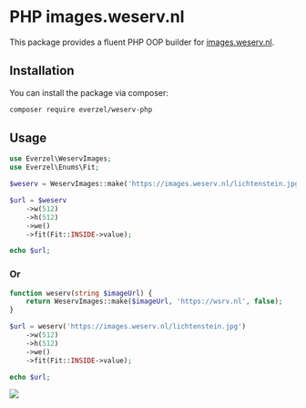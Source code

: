 # PHP images.weserv.nl

This package provides a fluent PHP OOP builder for [images.weserv.nl](https://images.weserv.nl).

## Installation

You can install the package via composer:

```bash
composer require everzel/weserv-php
```

## Usage

```php
use Everzel\WeservImages;
use Everzel\Enums\Fit;

$weserv = WeservImages::make('https://images.weserv.nl/lichtenstein.jpg', 'https://wsrv.nl', false);

$url = $weserv
    ->w(512)
    ->h(512)
    ->we()
    ->fit(Fit::INSIDE->value);

echo $url;
```

### Or

```php
function weserv(string $imageUrl) {
    return WeservImages::make($imageUrl, 'https://wsrv.nl', false);
}

$url = weserv('https://images.weserv.nl/lichtenstein.jpg')
    ->w(512)
    ->h(512)
    ->we()
    ->fit(Fit::INSIDE->value);

echo $url;
```

![](https://images.weserv.nl/?w=512&h=512&we=1&fit=inside&url=https%3A%2F%2Fimages.weserv.nl%2Flichtenstein.jpg)

